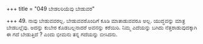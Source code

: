 +++
title = "049 ಬೇಡಲರಿಯೆವು ಬೇಡುವರ"

+++
49. ನಾವು ಬೇಡುವವರಲ್ಲ. ಬೇಡುವವರೊಂದಿಗೆ ಕೂಡಿ ಮಾತಾಡುವವರೂ ಅಲ್ಲ. ಯುದ್ಧವನ್ನು ಮಾತ್ರ ಬೇಡಬಲ್ಲೆವು. ಅದನ್ನು ಕುಬೇರ ಕೊಡಬಲ್ಲನಾದರೆ ಅವನನ್ನು ಕರೆಯಿರಿ. ನಿಮ್ಮ ಎದೆಯನ್ನು ಬಗಿದು ನೆತ್ತರಾಡುವುದಕ್ಕಾಗಿ ಈ ಗದೆ ಬೇಡುತ್ತಿದೆ ? ಎಂದು ಭೀಮನು ತನ್ನ ಗದೆಯನ್ನು ಬೀಸಿದನು.